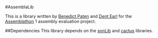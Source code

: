 #AssemblaLib

This is a library written by [Benedict Paten](https://github.com/benedictpaten/) and [Dent Earl](https://github.com/dentearl/) for the [Assemblathon](http://assemblathon.org/) 1 assembly evaluation project. 

##Dependencies
This library depends on the [sonLib](https://github.com/benedictpaten/sonLib) and [cactus](https://github.com/benedictpaten/cactus) libraries.
